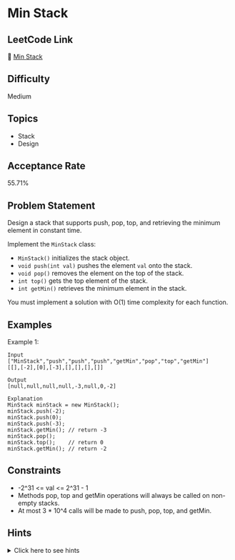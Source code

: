 # Min Stack

## LeetCode Link
🔗 [Min Stack](https://leetcode.com/problems/min-stack)

## Difficulty
Medium

## Topics
- Stack
- Design

## Acceptance Rate
55.71%

## Problem Statement
Design a stack that supports push, pop, top, and retrieving the minimum element in constant time.

Implement the `MinStack` class:
- `MinStack()` initializes the stack object.
- `void push(int val)` pushes the element `val` onto the stack.
- `void pop()` removes the element on the top of the stack.
- `int top()` gets the top element of the stack.
- `int getMin()` retrieves the minimum element in the stack.

You must implement a solution with O(1) time complexity for each function.

## Examples
Example 1:
```
Input
["MinStack","push","push","push","getMin","pop","top","getMin"]
[[],[-2],[0],[-3],[],[],[],[]]

Output
[null,null,null,null,-3,null,0,-2]

Explanation
MinStack minStack = new MinStack();
minStack.push(-2);
minStack.push(0);
minStack.push(-3);
minStack.getMin(); // return -3
minStack.pop();
minStack.top();    // return 0
minStack.getMin(); // return -2
```

## Constraints
- -2^31 <= val <= 2^31 - 1
- Methods pop, top and getMin operations will always be called on non-empty stacks.
- At most 3 * 10^4 calls will be made to push, pop, top, and getMin.

## Hints
<details>
<summary>Click here to see hints</summary>

1. Consider each state of the stack.
2. Use extra space to store the minimum value.
3. Keep track of the minimum value for each state of the stack.

</details>

